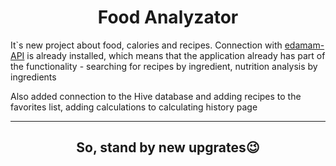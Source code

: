 <h1 align="center">Food Analyzator</h1>
<p>It`s new project about food, calories and recipes. Connection with <a href="https://www.edamam.com/">edamam-API</a> is already installed, which means that the application already has part of the functionality - searching for recipes by ingredient, nutrition analysis by ingredients</p>
<p>Also added connection to the Hive database and adding recipes to the favorites list, adding calculations to calculating history page</p>
<hr>
<h2 align="center">So, stand by new upgrates😉</h2>
